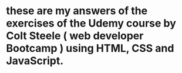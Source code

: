 #  these are my answers of the exercises of the Udemy course by Colt Steele ( web developer Bootcamp ) using HTML, CSS and JavaScript.

